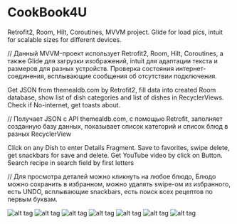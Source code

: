 # CookBook4U

Retrofit2, Room, Hilt, Coroutines, MVVM project. 
Glide for load pics, intuit for scalable sizes for different devices.

// Данный MVVM-проект использует Retrofit2, Room, Hilt, Coroutines,
а также Glide для загрузки изображений, intuit для адаптации текста и размеров для разных устройств.
Проверка состояния интернет-соединения, всплывающие сообщения об отсутствии подключения.

Get JSON from themealdb.com by Retrofit2,
fill data into created Room database, 
show list of dish categories and list of dishes in RecyclerViews.
Check if No-internet, get toasts about.

// Получает JSON с API themealdb.com, с помощью Retrofit,
заполняет созданную базу данных, показывает список категорий и список блюд в разных RecyclerView

Click on any Dish to enter Details Fragment.
Save to favorites, swipe delete, get snackbars for save and delete. Get YouTube video by click on Button.
Search recipe in search field by first letters  

// Для просмотра деталей можно кликнуть на любое блюдо,
Блюдо можно сохранить в избранном, можно удалять swipe-ом из избранного, есть UNDO, 
всплывающие snackbars, есть поиск всех рецептов по первым буквам.

![alt tag](https://github.com/Sergio994350/CookBook4U/blob/master/app/src/screenshots/screenshot-2022-06-03_11.58.32.675.png)
![alt tag](https://github.com/Sergio994350/CookBook4U/blob/master/app/src/screenshots/screenshot-2022-06-03_11.59.31.089.png)
![alt tag](https://github.com/Sergio994350/CookBook4U/blob/master/app/src/screenshots/screenshot-2022-06-03_11.59.48.83.png)
![alt tag](https://github.com/Sergio994350/CookBook4U/blob/master/app/src/screenshots/screenshot-2022-06-03_12.00.02.8.png)
![alt tag](https://github.com/Sergio994350/CookBook4U/blob/master/app/src/screenshots/screenshot-2022-06-03_12.00.44.098.png)
![alt tag](https://github.com/Sergio994350/CookBook4U/blob/master/app/src/screenshots/screenshot-2022-06-03_12.01.10.17.png)
![alt tag](https://github.com/Sergio994350/CookBook4U/blob/master/app/src/screenshots/screenshot-2022-06-03_12.01.35.0.png)
